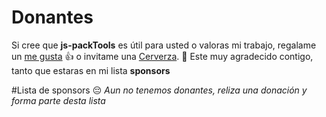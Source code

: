 # Donantes
Si cree que **js-packTools** es útil para usted o valoras mi trabajo, regalame un [me gusta](https://github.com/jasp402/js-packtools) :+1: o invitame una [Cerverza](https://github.com/QingWei-Li/donate). :beer:
Este muy agradecido contigo, tanto que estaras en mi lista **sponsors**


#Lista de sponsors 
:pensive: *Aun no tenemos donantes, reliza una donación y forma parte desta lista* 